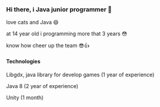 ### Hi there, i Java junior programmer 👋

love cats and Java 😄

at 14 year old i programming more that 3 years 😳

know how cheer up the team 😎👍

#### Technologies

Libgdx, java library for develop games (1 year of experience)

Java 8 (2 year of experience)

Unity (1 month)

